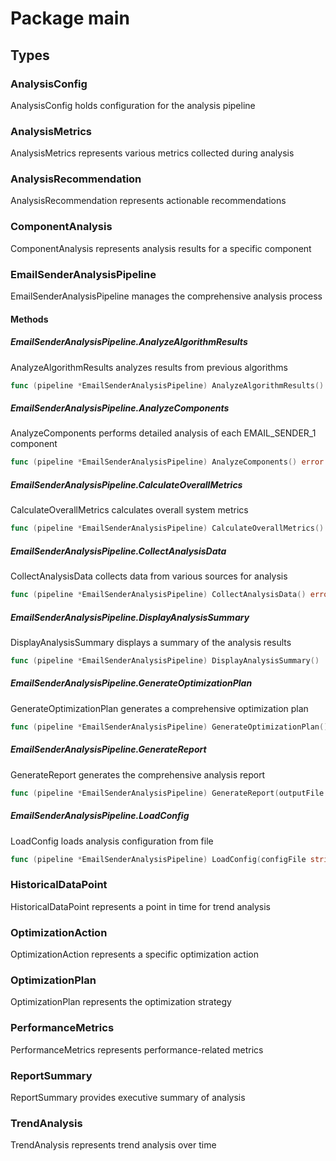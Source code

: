 # Package main

## Types

### AnalysisConfig

AnalysisConfig holds configuration for the analysis pipeline


### AnalysisMetrics

AnalysisMetrics represents various metrics collected during analysis


### AnalysisRecommendation

AnalysisRecommendation represents actionable recommendations


### ComponentAnalysis

ComponentAnalysis represents analysis results for a specific component


### EmailSenderAnalysisPipeline

EmailSenderAnalysisPipeline manages the comprehensive analysis process


#### Methods

##### EmailSenderAnalysisPipeline.AnalyzeAlgorithmResults

AnalyzeAlgorithmResults analyzes results from previous algorithms


```go
func (pipeline *EmailSenderAnalysisPipeline) AnalyzeAlgorithmResults() error
```

##### EmailSenderAnalysisPipeline.AnalyzeComponents

AnalyzeComponents performs detailed analysis of each EMAIL_SENDER_1 component


```go
func (pipeline *EmailSenderAnalysisPipeline) AnalyzeComponents() error
```

##### EmailSenderAnalysisPipeline.CalculateOverallMetrics

CalculateOverallMetrics calculates overall system metrics


```go
func (pipeline *EmailSenderAnalysisPipeline) CalculateOverallMetrics()
```

##### EmailSenderAnalysisPipeline.CollectAnalysisData

CollectAnalysisData collects data from various sources for analysis


```go
func (pipeline *EmailSenderAnalysisPipeline) CollectAnalysisData() error
```

##### EmailSenderAnalysisPipeline.DisplayAnalysisSummary

DisplayAnalysisSummary displays a summary of the analysis results


```go
func (pipeline *EmailSenderAnalysisPipeline) DisplayAnalysisSummary()
```

##### EmailSenderAnalysisPipeline.GenerateOptimizationPlan

GenerateOptimizationPlan generates a comprehensive optimization plan


```go
func (pipeline *EmailSenderAnalysisPipeline) GenerateOptimizationPlan() error
```

##### EmailSenderAnalysisPipeline.GenerateReport

GenerateReport generates the comprehensive analysis report


```go
func (pipeline *EmailSenderAnalysisPipeline) GenerateReport(outputFile string) error
```

##### EmailSenderAnalysisPipeline.LoadConfig

LoadConfig loads analysis configuration from file


```go
func (pipeline *EmailSenderAnalysisPipeline) LoadConfig(configFile string) error
```

### HistoricalDataPoint

HistoricalDataPoint represents a point in time for trend analysis


### OptimizationAction

OptimizationAction represents a specific optimization action


### OptimizationPlan

OptimizationPlan represents the optimization strategy


### PerformanceMetrics

PerformanceMetrics represents performance-related metrics


### ReportSummary

ReportSummary provides executive summary of analysis


### TrendAnalysis

TrendAnalysis represents trend analysis over time


